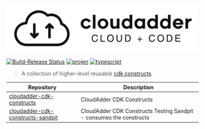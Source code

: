 ![cloudadder](cloudadder_logo_small.png "cloudadder")

[![Build-Release Status](https://github.com/cloudadder/cloudadder-cdk-constructs/actions/workflows/Release/badge.svg)](https://github.com/cloudadder/cloudadder-cdk-constructs/actions?query=workflow=Build)
[![projen](https://img.shields.io/badge/buildtool-projen-blue.svg)](https://github.com/projen/projen)
[![typescript](https://img.shields.io/badge/jsii-typescript-blueviolet.svg)](https://www.npmjs.com/~cloudadder?activeTab=packages)

> A collection of higher-level reusable [cdk constructs](https://github.com/awslabs/aws-cdk)

| Repository                                                                                | Description                                               |
|-------------------------------------------------------------------------------------------|-----------------------------------------------------------|
| [cloudadder-cdk-constructs](https://github.com/cloudadder/cloudadder-cdk-constructs) | CloudAdder CDK Constructs     |
| [cloudadder-cdk-constructs-sandpit](https://github.com/cloudadder/cloudadder-cdk-constructs-sandpit) | CloudAdder CDK Constructs Testing Sandpit - consumes the constructs     |


